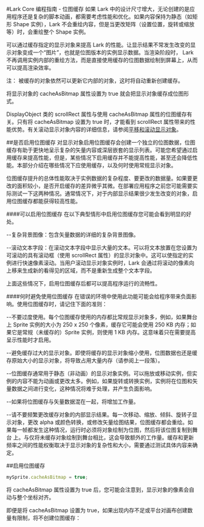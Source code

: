 #Lark Core 编程指南 - 位图缓存
如果 Lark 中的设计尺寸增大，无论创建的是应用程序还是复杂的脚本动画，都需要考虑性能和优化。如果内容保持为静态（如矩形 Shape 实例），Lark 不会重绘内容，但是当更改矩阵（设置位置，旋转或缩放等）时，会重绘整个 Shape 实例。

可以通过缓存指定的显示对象来提高 Lark 的性能。让显示结果不常发生改变的显示对象变成一个“图片”，也就是位图版本的实例显示数据。当渲染阶段时， Lark 不再调用实例内部的重绘方法，而是直接使用缓存的位图数据绘制到屏幕上，从而可以提高渲染效率。

注： 被缓存的对象依然可以更新它内部的对象，这时将自动重新创建缓存。

将显示对象的 cacheAsBitmap 属性设置为 true 就会把显示对象缓存成位图形式。

DisplayObject 类的 scrollRect 属性与使用 cacheAsBitmap 属性的位图缓存有关。只有将 cacheAsBitmap 设置为 true 时，才能看到 scrollRect 属性带来的性能优势。有关滚动显示对象内容的详细信息，请参阅[平移和滚动显示对象](7-2-scrollRect.md)。

##是否启用位图缓存
对显示对象启用位图缓存会创建一个独立的位图数据，位图缓存有助于更快地呈示复杂的矢量内容或深层嵌套的显示列表。可能您希望通过启用缓存来提高性能，但是，某些情况下启用缓存并不能提高性能，甚至还会降低性能。本部分介绍在哪些情况下应使用缓存，以及何时使用常规显示对象。

位图缓存提升的总体性能取决于实例数据的复杂程度、要更改的数据量。如果要更改的面积较小，是否开启缓存的差异微乎其微。在部署应用程序之前您可能需要实际测试一下这两种情况。通常情况下，对于内部显示结果很少发生改变的对象，启用位图缓存都能获得较高性能。

####可以启用位图缓存
在以下典型情形中启用位图缓存您可能会看到明显的好处。

--复杂背景图像：包含矢量数据的详细的复杂背景图像。

--滚动文本字段：在滚动文本字段中显示大量的文本。可以将文本放置在您设置为可滚动的具有滚动框（使用 scrollRect 属性）的显示对象中。这可以使指定的实例进行快速像素滚动。当用户滚动显示对象实例时，Lark 会通过将滚动的像素向上移来生成新的看得见的区域，而不是重新生成整个文本字段。

上面这些情况下，启用位图缓存后都可以提高程序运行的流畅性。

####何时避免使用位图缓存
在错误的环境中使用此功能可能会给程序带来负面影响。使用位图缓存时，请记住下面的准则：

--不要过度使用。每个位图缓存使用的内存都比常规显示对象多，例如，如果舞台上 Sprite 实例的大小为 250 x 250 个像素，缓存它可能会使用 250 KB 内存；如果它是常规（未缓存的）Sprite 实例，则使用 1 KB 内存。这意味着只在需要提高呈示性能时才启用。

--避免缓存过大的显示对象。即使将缓存的显示对象缩小使用，位图数据也还是缓存原始大小的显示对象，将导致占用大量内存（请参阅上一段落）。

--位图缓存通常用于静态（非动画）的显示对象实例。可以拖放或移动实例，但实例的内容不能为动画或更改太多。例如，如果旋转或转换实例，实例将在位图和矢量数据之间进行变化，这种情况将难于处理，并产生负面影响。

--如果将位图缓存与矢量数据混在一起，将增加工作量。

--请不要频繁更改缓存对象的内部显示结果。每一次移动、缩放、倾斜、旋转子显示对象，更改 alpha 或颜色转换，或修改矢量绘图结果，位图缓存都会重绘。如果每一帧都发生这种情况，运行时必须将对象绘制为位图，然后将该位图复制到舞台 上。与仅将未缓存对象绘制到舞台相比，这会导致额外的工作量。缓存和更新频率之间的性能权衡取决于显示对象的复杂性和大小，需要通过测试具体内容来确定。


##启用位图缓存
```  TypeScript
mySprite.cacheAsBitmap = true;
```
将 cacheAsBitmap 属性设置为 true 后，您可能会注意到，显示对象的像素会自动与整个坐标对齐。

即便是将 cacheAsBitmap 设置为 true，如果出现内存不足或平台对画布创建数量有限制，将不创建位图缓存：

